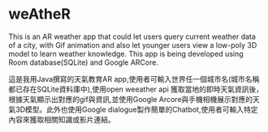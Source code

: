 # weAtheR
This is an AR weather app that could let users query current weather data of a city, with Gif animation and also let younger users view a low-poly 3D model to learn weather knowledge.
This app is being developed using Room database(SQLite) and Google ARCore.

這是我用Java撰寫的天氣教育AR app,使用者可輸入世界任一個城市名(城市名稱都已存在SQLite資料庫中),使用open weeather api 獲取當地的即時天氣資訊後，根據天氣顯示出對應的gif與資訊,並使用Google Arcore與手機相機展示對應的天氣3D模型。此外也使用Google dialogue製作簡單的Chatbot,使用者可輸入特定內容來獲取相關知識或影片連結。
